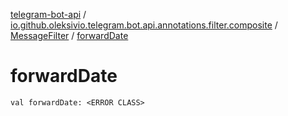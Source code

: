 [telegram-bot-api](../../index.md) / [io.github.oleksivio.telegram.bot.api.annotations.filter.composite](../index.md) / [MessageFilter](index.md) / [forwardDate](./forward-date.md)

# forwardDate

`val forwardDate: <ERROR CLASS>`